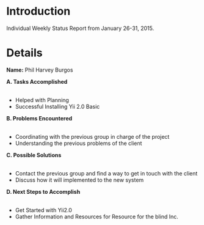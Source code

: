 # Introduction #

Individual Weekly Status Report from January 26-31, 2015.

# Details #

**Name:** Phil Harvey Burgos

**A. Tasks Accomplished**<br><br>
- Helped with Planning<br>
- Successful Installing Yii 2.0 Basic<br>

<b>B. Problems Encountered</b><br><br>
- Coordinating with the previous group in charge of the project <br>
- Understanding the previous problems of the client<br>

<b>C. Possible Solutions</b><br><br>
- Contact the previous group and find a way to get in touch with the client<br>
- Discuss how it will implemented to the new system<br>

<b>D. Next Steps to Accomplish</b><br><br>
- Get Started with Yii2.0<br>
- Gather Information and Resources for Resource for the blind Inc.<br>